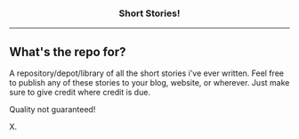 <h3 align="center">Short Stories!</h3>

- - -

## What's the repo for?
A repository/depot/library of all the short stories i've ever written.
Feel free to publish any of these stories to your blog, website, or wherever. Just make sure to give credit where credit is due.

Quality not guaranteed!

X.
